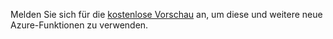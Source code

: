 ﻿Melden Sie sich für die [kostenlose Vorschau](https://account.windowsazure.com/PreviewFeatures) an, um diese und weitere neue Azure-Funktionen zu verwenden.


<!--HONumber=47-->
